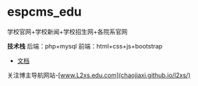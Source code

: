 # espcms_edu
学校官网+学校新闻+学校招生网+各院系官网

**技术栈**
后端：php+mysql
前端：html+css+js+bootstrap

- [文档](https://www.ecisp.cn/)

关注博主导航网站-[www.L2xs.edu.com](chaojiaxi.github.io/l2xs/)

